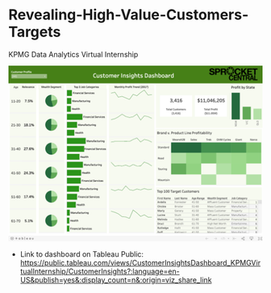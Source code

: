 # Revealing-High-Value-Customers-Targets
KPMG Data Analytics Virtual Internship

<a href = "https://public.tableau.com/views/CustomerInsightsDashboard_KPMGVirtualInternship/Dashboard3?:language=en-US&:display_count=n&:origin=viz_share_link">
  <img src="Customer_Insights_Dashboard.png" width="800" title="Customer Insights Dashboard">
</a>

* Link to dashboard on Tableau Public: https://public.tableau.com/views/CustomerInsightsDashboard_KPMGVirtualInternship/CustomerInsights?:language=en-US&publish=yes&:display_count=n&:origin=viz_share_link
